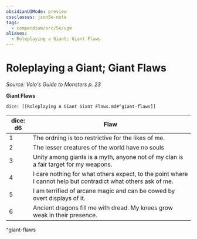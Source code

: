 ```yaml
---
obsidianUIMode: preview
cssclasses: json5e-note
tags:
  - compendium/src/5e/vgm
aliases:
  - Roleplaying a Giant; Giant Flaws
---
```

# Roleplaying a Giant; Giant Flaws
*Source: Volo's Guide to Monsters p. 23* 

**Giant Flaws**

`dice: [[Roleplaying A Giant Giant Flaws.md#^giant-flaws]]`

| dice: d6 | Flaw |
|----------|------|
| 1 | The ordning is too restrictive for the likes of me. |
| 2 | The lesser creatures of the world have no souls |
| 3 | Unity among giants is a myth, anyone not of my clan is a fair target for my weapons. |
| 4 | I care nothing for what others expect, to the point where I cannot help but contradict what others ask of me. |
| 5 | I am terrified of arcane magic and can be cowed by overt displays of it. |
| 6 | Ancient dragons fill me with dread. My knees grow weak in their presence. |
^giant-flaws
